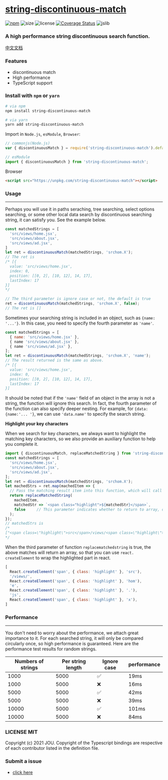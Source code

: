 # [string-discontinuous-match](https://github.com/JOU-amjs/string-discontinuous-match)
[![npm](https://img.shields.io/npm/v/string-discontinuous-match)](https://www.npmjs.com/package/string-discontinuous-match)
![size](https://img.shields.io/bundlephobia/min/string-discontinuous-match)
![license](https://img.shields.io/badge/license-MIT-blue.svg)
[![Coverage Status](https://coveralls.io/repos/github/JOU-amjs/string-discontinuous-match/badge.svg)](https://coveralls.io/github/JOU-amjs/string-discontinuous-match)
![jslib](https://img.shields.io/badge/Powered%20by-jslib%20base-brightgreen.svg)

### A high performance string discontinuous search function.

[中文文档](./README-ZH.md)

### **Features**
- discontinuous match
- High performance
- TypeScript support

### Install with `npm` or `yarn`
```bash
# via npm
npm install string-discontinuous-match

# via yarn
yarn add string-discontinuous-match
```

Import in `Node.js`, `esModule`, `Browser`:
```javascript
// commonjs(Node.js)
var { discontinuousMatch } = require('string-discontinuous-match').default;

// esModule
import { discontinuousMatch } from 'string-discontinuous-match';
```
Browser
```html
<script src="https://unpkg.com/string-discontinuous-match"></script>
```

### **Usage**
---
Perhaps you will use it in paths seraching, tree searching, select options searching, or some other local data search by discontinuous searching string, it can satisfy you. See the example below.
```javascript
const matchedStrings = [
  'src/views/home.jsx',
  'src/views/about.jsx',
  'src/views/ad.jsx',
]
let ret = discontinuousMatch(matchedStrings, 'srchom.X');
// The ret is
/* [{
  value: 'src/views/home.jsx',
  index: 0,
  position: [[0, 2], [10, 12], 14, 17],
  lastIndex: 17
}]
*/

// The third parameter is ignore case or not, the default is true
ret = discontinuousMatch(matchedStrings, 'srchom.X', false);
// The ret is []
```
Sometimes your searching string is included in an object, such as `{name: '...'}`. In this case, you need to specify the fourth parameter as `'name'`.
```javascript
const matchedStrings = [
  { name: 'src/views/home.jsx' },
  { name 'src/views/about.jsx' },
  { name 'src/views/ad.jsx' },
];
let ret = discontinuousMatch(matchedStrings, 'srchom.X', 'name');
// The result returned is the same as above.
/* [{
  value: 'src/views/home.jsx',
  index: 0,
  position: [[0, 2], [10, 12], 14, 17],
  lastIndex: 17
}]
```
It should be noted that if the `'name'` field of an object in the array is not a string, the function will ignore this search. In fact, the fourth parameter of the function can also specify deeper nesting. For example, for `{data: {name:'... '}`, we can use `'data.name'` to specify the search string.

**Highlight your key characters**

When we search for key characters, we always want to highlight the matching key characters, so we also provide an auxiliary function to help you complete it.
```javascript
import { discontinuousMatch, replaceMatchedString } from 'string-discontinuous-match';
const matchedStrings = [
  'src/views/home.jsx',
  'src/views/about.jsx',
  'src/views/ad.jsx',
];
let ret = discontinuousMatch(matchedStrings, 'srchom.X');
let machedStrs = ret.map(machedItem => {
  // Pass the matching result item into this function, which will call the callback function for multiple matching characters in turn
  return replaceMatchedString(
    machedItem,
    matchedStr => `<span class="highlight">${matchedStr}</span>`,
    false     // This parameter indicates whether to return to array, default is false
  );
});
// matchedStrs is
/*
["<span class=\"highlight\">src</span>/views/<span class=\"highlight\">hom</span>e<span class=\"highlight\">.</span>js<span class=\"highlight\">x</span>"]
*/
```

When the third parameter of function `replacematchedstring` is true, the above matches will return an array, so that you can use `react. createElement` to wrap the highlighted part in react.
```javascript
[
  React.createElement('span', { class: 'highlight' }, 'src'),
  '/views/',
  React.createElement('span', { class: 'highlight' }, 'hom'),
  'e',
  React.createElement('span', { class: 'highlight' }, '.'),
  'js',
  React.createElement('span', { class: 'highlight' }, 'x'),
]
```

### **Performance**
---
You don't need to worry about the performance, we attach great importance to it. For each searched string, it will only be compared circularly once, so high performance is guaranteed. Here are the performance test results for random strings.

|  Numbers of strings  |  Per string length  |  Ignore case | performance |
|  ----  | ----  | ----  | ----  |
| 1000  | 5000 | ✅ | 19ms |
| 1000  | 5000 | ❌ | 16ms |
| 5000  | 5000 | ✅ | 42ms |
| 5000  | 5000 | ❌ | 39ms |
| 10000  | 5000 | ✅ | 101ms |
| 10000  | 5000 | ❌ | 84ms |


### LICENSE MIT
Copyright (c) 2021 JOU. Copyright of the Typescript bindings are respective of each contributor listed in the definition file.

### **Submit a issue**
- [click here](https://github.com/JOU-amjs/string-discontinuous-match/issues)